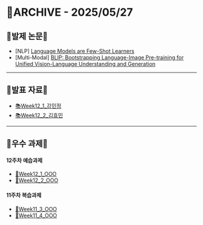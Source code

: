 # 📁ARCHIVE - 2025/05/27

## 💚발제 논문💚  
- [NLP] [Language Models are Few-Shot Learners](https://arxiv.org/pdf/2005.14165)
- [Multi-Modal] [BLIP: Bootstrapping Language-Image Pre-training for Unified Vision-Language Understanding and Generation](https://arxiv.org/pdf/2201.12086)
---

## 💚발표 자료💚
- [📚Week12_1_강민정]()
- [📚Week12_2_김효민]()




---

## 💚우수 과제💚
#### 12주차 예습과제
- [🌟Week12_1_OOO]()
- [🌟Week12_2_OOO]()
#### 11주차 복습과제
- [🌟Week11_3_OOO]()
- [🌟Week11_4_OOO]()

